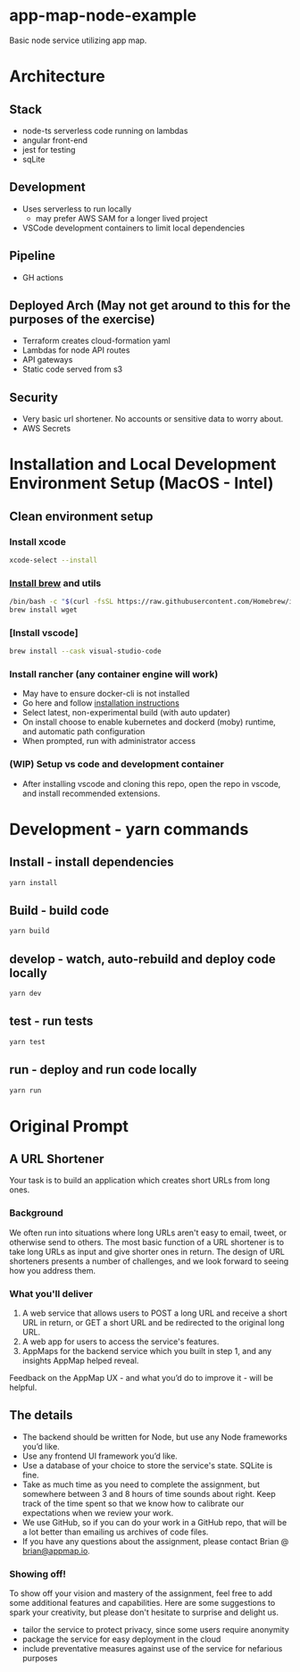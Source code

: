 # app-map-node-example
Basic node service utilizing app map.

# Architecture
## Stack
- node-ts serverless code running on lambdas
- angular front-end
- jest for testing
- sqLite

## Development
- Uses serverless to run locally
  - may prefer AWS SAM for a longer lived project
- VSCode development containers to limit local dependencies

## Pipeline
- GH actions

## Deployed Arch (May not get around to this for the purposes of the exercise)
- Terraform creates cloud-formation yaml
- Lambdas for node API routes
- API gateways
- Static code served from s3

## Security
- Very basic url shortener. No accounts or sensitive data to worry about.
- AWS Secrets

# Installation and Local Development Environment Setup (MacOS - Intel)
## Clean environment setup
### Install xcode
```bash
xcode-select --install
```
### [Install brew](https://docs.brew.sh/Installation) and utils
```bash
/bin/bash -c "$(curl -fsSL https://raw.githubusercontent.com/Homebrew/install/master/install.sh)"
brew install wget
```

### [Install vscode]
```bash
brew install --cask visual-studio-code
```

### Install rancher (any container engine will work)
- May have to ensure docker-cli is not installed
- Go here and follow [installation instructions](https://docs.rancherdesktop.io/getting-started/installation/)
- Select latest, non-experimental build (with auto updater)
- On install choose to enable kubernetes and dockerd (moby) runtime, and automatic path configuration
- When prompted, run with administrator access

### (WIP) Setup vs code and development container
- After installing vscode and cloning this repo, open the repo in vscode, and install recommended extensions.

# Development - yarn commands

## Install - install dependencies
```bash
yarn install
```
## Build - build code
```bash
yarn build
```
## develop - watch, auto-rebuild and deploy code locally
```bash
yarn dev
```
## test - run tests
```bash
yarn test
```
## run - deploy and run code locally
```bash
yarn run
```

# Original Prompt

## A URL Shortener
Your task is to build an application which creates short URLs from long ones.
### Background
We often run into situations where long URLs aren't easy to email, tweet, or otherwise send to others. The most basic
function of a URL shortener is to take long URLs as input and give shorter ones in return.
The design of URL shorteners presents a number of challenges, and we look forward to seeing how you address
them.
### What you'll deliver
  1. A web service that allows users to POST a long URL and receive a short URL in return, or GET a short URL
and be redirected to the original long URL.
  2. A web app for users to access the service's features.
  3. AppMaps for the backend service which you built in step 1, and any insights AppMap helped reveal.

Feedback on the AppMap UX - and what you’d do to improve it - will be helpful.

## The details
  - The backend should be written for Node, but use any Node frameworks you’d like.
  - Use any frontend UI framework you’d like.
  - Use a database of your choice to store the service's state. SQLite is fine.
  - Take as much time as you need to complete the assignment, but somewhere between 3 and 8 hours of time
sounds about right. Keep track of the time spent so that we know how to calibrate our expectations when we
review your work.
  - We use GitHub, so if you can do your work in a GitHub repo, that will be a lot better than emailing us
archives of code files.
  - If you have any questions about the assignment, please contact Brian @ brian@appmap.io.
### Showing off!
To show off your vision and mastery of the assignment, feel free to add some additional features and capabilities.
Here are some suggestions to spark your creativity, but please don't hesitate to surprise and delight us.
  - tailor the service to protect privacy, since some users require anonymity
  - package the service for easy deployment in the cloud
  - include preventative measures against use of the service for nefarious purposes
